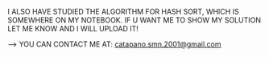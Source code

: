 I ALSO HAVE STUDIED THE ALGORITHM FOR HASH SORT, WHICH IS SOMEWHERE ON MY NOTEBOOK.
IF U WANT ME TO SHOW MY SOLUTION LET ME KNOW AND I WILL UPLOAD IT!

--> YOU CAN CONTACT ME AT: catapano.smn.2001@gmail.com